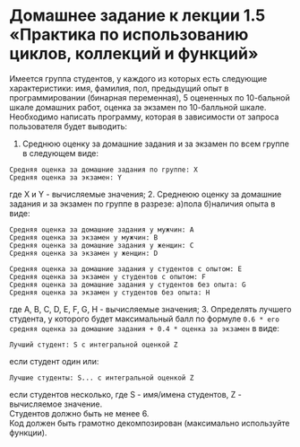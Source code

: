 # Домашнее задание к лекции 1.5 «Практика по использованию циклов, коллекций и функций»

Имеется группа студентов, у каждого из которых есть следующие характеристики: имя, фамилия, пол, предыдущий опыт в программировании (бинарная переменная), 5 оцененных по 10-бальной шкале домашних работ, оценка за экзамен по 10-балльной шкале. Необходимо написать программу, которая в зависимости от запроса пользователя будет выводить:

1. Среднюю оценку за домашние задания и за экзамен по всем группе в следующем виде:
```
Средняя оценка за домашние задания по группе: X
Средняя оценка за экзамен: Y
```        
где X и Y - вычисляемые значения;
2. Среднеюю оценку за домашние задания и за экзамен по группе в разрезе: а)пола б)наличия опыта в виде:
```
Средняя оценка за домашние задания у мужчин: A
Средняя оценка за экзамен у мужчин: B
Средняя оценка за домашние задания у женщин: C
Средняя оценка за экзамен у женщин: D
        
Средняя оценка за домашние задания у студентов с опытом: E
Средняя оценка за экзамен у студентов с опытом: F        
Средняя оценка за домашние задания у студентов без опыта: G
Средняя оценка за экзамен у студентов без опыта: H
```
где A, B, C, D, E, F, G, H - вычисляемые значения;
3. Определять лучшего студента, у которого будет максимальный балл по формуле `0.6 * его средняя оценка за домашние задания + 0.4 * оценка за экзамен` в виде:
```
Лучший студент: S с интегральной оценкой Z
```
если студент один или:
```
Лучшие студенты: S... с интегральной оценкой Z
```
если студентов несколько, где S - имя/имена студентов, Z - вычисляемое значение.  
Студентов должно быть не менее 6.   
Код должен быть грамотно декомпозирован (максимально используйте функции).
